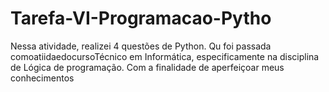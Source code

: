 # Tarefa-VI-Programacao-Pytho
Nessa atividade, realizei 4 questões de Python. Qu foi passada comoatiidaedocursoTécnico em Informática, especificamente na disciplina de Lógica de programação. Com a finalidade de aperfeiçoar meus conhecimentos 
